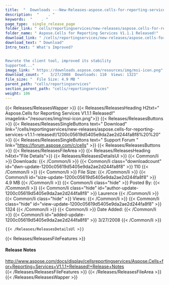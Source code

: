 ```yaml
---
title:  "  Downloads ---New-Releases-aspose.cells-for-reporting-services-v1.1.1-released! . " 
description:  "    . " 
keywords:  "    . " 
page_type:  single_release_page
folder_link: " cells/reportingservices/new-releases/aspose.cells-for-reporting-services-v1.1.1-released!/"
folder_name: " Aspose.Cells for Reporting Services V1.1.1 Released!"
download_link: " /cells/reportingservices/new-releases/aspose.cells-for-reporting-services-v1.1.1-released!/1200c05619d5405e9da2ae2d244fa8f8"
download_text: " Download"
Intro_text: " What's Improved?


Rewrote the client tool, improved its stability
Supported..."
image_link: " https://downloads.aspose.com/resources/img/msi-icon.png"
download_count: "   3/27/2008  Downloads: 110  Views: 1323"
file_size: "  File Size: 4.9 MB "
parent_path: "cells/reportingservices"
section_parent_path: "cells/reportingservices"
weight: 106 
---
```


{{< Releases/ReleasesWapper >}}
  {{< Releases/ReleasesHeading H2txt=" Aspose.Cells for Reporting Services V1.1.1 Released!" imagelink="/resources/img/msi-icon.png">}}
  {{< Releases/ReleasesButtons >}}
    {{< Releases/ReleasesSingleButtons text=" Download" link="/cells/reportingservices/new-releases/aspose.cells-for-reporting-services-v1.1.1-released!/1200c05619d5405e9da2ae2d244fa8f8%20%20" >}}
    {{< Releases/ReleasesSingleButtons text=" Support Forum " link="https://forum.aspose.com/c/cells" >}}
  {{< Releases/ReleasesButtons >}}
  {{< Releases/ReleasesFileArea >}}
    {{< Releases/ReleasesHeading h4txt="File Details">}}
    {{< Releases/ReleasesDetailsUl >}}
            {{< Common/li  >}} Downloads: {{< /Common/li >}} 
      {{< Common/li class="downloadcount" id="dwn-update-1200c05619d5405e9da2ae2d244fa8f8" >}} 110 {{< /Common/li >}} 
      {{< Common/li  >}} File Size: {{< /Common/li >}} 
      {{< Common/li id="size-update-1200c05619d5405e9da2ae2d244fa8f8" >}} 4.9 MB {{< /Common/li >}} 
      {{< Common/li  class="hide" >}} Posted By: {{< /Common/li >}} 
      {{< Common/li class="hide" id="author-update-1200c05619d5405e9da2ae2d244fa8f8" >}} Laurence {{< /Common/li >}} 
      {{< Common/li class="hide"  >}} Views: {{< /Common/li >}} 
      {{< Common/li class="hide" id="view-update-1200c05619d5405e9da2ae2d244fa8f8" >}} 1324 {{< /Common/li >}} 
      {{< Common/li  >}} Date Added: {{< /Common/li >}} 
      {{< Common/li id="added-update-1200c05619d5405e9da2ae2d244fa8f8" >}} 3/27/2008 {{< /Common/li >}} 

    {{< /Releases/ReleasesDetailsUl >}}

  {{< Releases/ReleasesFileFeatures >}}
      <h4>Release Notes</h4><div><a href="http://www.aspose.com/docs/display/cellsreportingservices/Aspose.Cells+for+Reporting+Services+V1.1.1+Released!+Release+Notes">http://www.aspose.com/docs/display/cellsreportingservices/Aspose.Cells+for+Reporting+Services+V1.1.1+Released!+Release+Notes</a></div>
  {{< /Releases/ReleasesFileFeatures >}}
 {{< /Releases/ReleasesFileArea >}}
{{< /Releases/ReleasesWapper >}}



